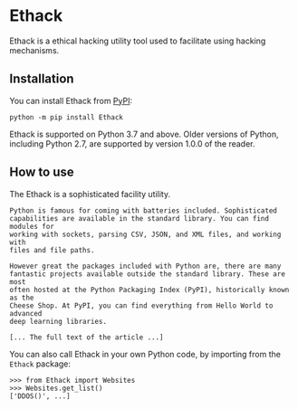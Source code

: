 # Ethack

Ethack is a ethical hacking utility tool used to facilitate using hacking mechanisms.

## Installation

You can install Ethack from [PyPI](https://pypi.org/project/Ethack/):

    python -m pip install Ethack

Ethack is supported on Python 3.7 and above. Older versions of Python, including Python 2.7, are supported by version 1.0.0 of the reader.

## How to use

The Ethack is a sophisticated facility utility.

    Python is famous for coming with batteries included. Sophisticated
    capabilities are available in the standard library. You can find modules for
    working with sockets, parsing CSV, JSON, and XML files, and working with
    files and file paths.

    However great the packages included with Python are, there are many
    fantastic projects available outside the standard library. These are most
    often hosted at the Python Packaging Index (PyPI), historically known as the
    Cheese Shop. At PyPI, you can find everything from Hello World to advanced
    deep learning libraries.

    [... The full text of the article ...]

You can also call Ethack in your own Python code, by importing from the `Ethack` package:

    >>> from Ethack import Websites
    >>> Websites.get_list()
    ['DDOS()', ...]
